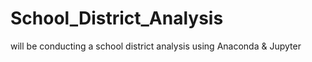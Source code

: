 # School_District_Analysis
will be conducting a school district analysis using Anaconda &amp; Jupyter

